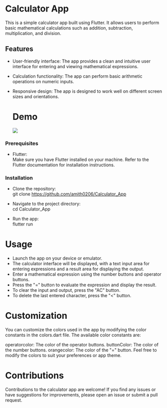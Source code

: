 # Calculator App

This is a simple calculator app built using Flutter. It allows users to perform basic mathematical calculations such as addition, subtraction, multiplication, and division.

## Features

- User-friendly interface: The app provides a clean and intuitive user interface for entering and viewing mathematical expressions.
- Calculation functionality: The app can perform basic arithmetic operations on numeric inputs.
- Responsive design: The app is designed to work well on different screen sizes and orientations.

  # Demo
  ![](https://github.com/amith0206/Calculator_App/blob/main/demo.gif)

### Prerequisites

- Flutter: \
 Make sure you have Flutter installed on your machine. Refer to the Flutter documentation for installation instructions.

### Installation
- Clone the repository: \
  git clone https://github.com/amith0206/Calculator_App

- Navigate to the project directory: \
 cd Calculator_App

- Run the app: \
flutter run

# Usage
- Launch the app on your device or emulator. 
- The calculator interface will be displayed, with a text input area for entering expressions and a result area for displaying the output. 
- Enter a mathematical expression using the number buttons and operator buttons. 
- Press the "=" button to evaluate the expression and display the result. 
- To clear the input and output, press the "AC" button. 
- To delete the last entered character, press the "<" button. 

# Customization
You can customize the colors used in the app by modifying the color constants in the colors.dart file. The available color constants are:

operatorcolor: The color of the operator buttons.
buttonColor: The color of the number buttons.
orangecolor: The color of the "=" button.
Feel free to modify the colors to suit your preferences or app theme.

# Contributions
Contributions to the calculator app are welcome! If you find any issues or have suggestions for improvements, please open an issue or submit a pull request.

 
